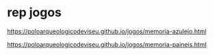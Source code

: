 # rep jogos

https://poloarqueologicodeviseu.github.io/jogos/memoria-azulejo.html

https://poloarqueologicodeviseu.github.io/jogos/memoria-paineis.html 
